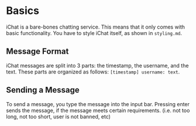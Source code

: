 # Basics
iChat is a bare-bones chatting service. This means that it only comes with basic functionality. You have to style iChat itself, as shown in `styling.md`.

## Message Format
iChat messages are split into 3 parts: the timestamp, the username, and the text. These parts are organized as follows: `[timestamp] username: text`.

## Sending a Message
To send a message, you type the message into the input bar. Pressing enter sends the message, if the message meets certain requirements. (i.e. not too long, not too short, user is not banned, etc)
